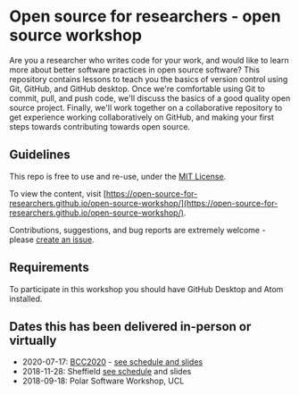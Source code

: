 # Open source for researchers - open source workshop

Are you a researcher who writes code for your work, and would like to learn more about better software practices in open source software? This repository contains lessons to teach you the basics of version control using Git, GitHub, and GitHub desktop. Once we're comfortable using Git to commit, pull, and push code, we'll discuss the basics of a good quality open source project. Finally, we'll work together on a collaborative repository to get experience working collaboratively on GitHub, and making your first steps towards contributing towards open source.

## Guidelines
This repo is free to use and re-use, under the [MIT License](LICENSE).

To view the content, visit [https://open-source-for-researchers.github.io/open-source-workshop/](https://open-source-for-researchers.github.io/open-source-workshop/).

Contributions, suggestions, and bug reports are extremely welcome - please [create an issue](issues/new).

## Requirements

To participate in this workshop you should have GitHub Desktop and Atom installed.

## Dates this has been delivered in-person or virtually

- 2020-07-17: [BCC2020](https://bcc2020.github.io/) - [see schedule and slides](https://open-source-for-researchers.github.io/open-source-workshop/schedule-bcc-2020)
- 2018-11-28: Sheffield [see schedule](https://open-source-for-researchers.github.io/open-source-workshop/schedule) and slides
- 2018-09-18: Polar Software Workshop, UCL   

